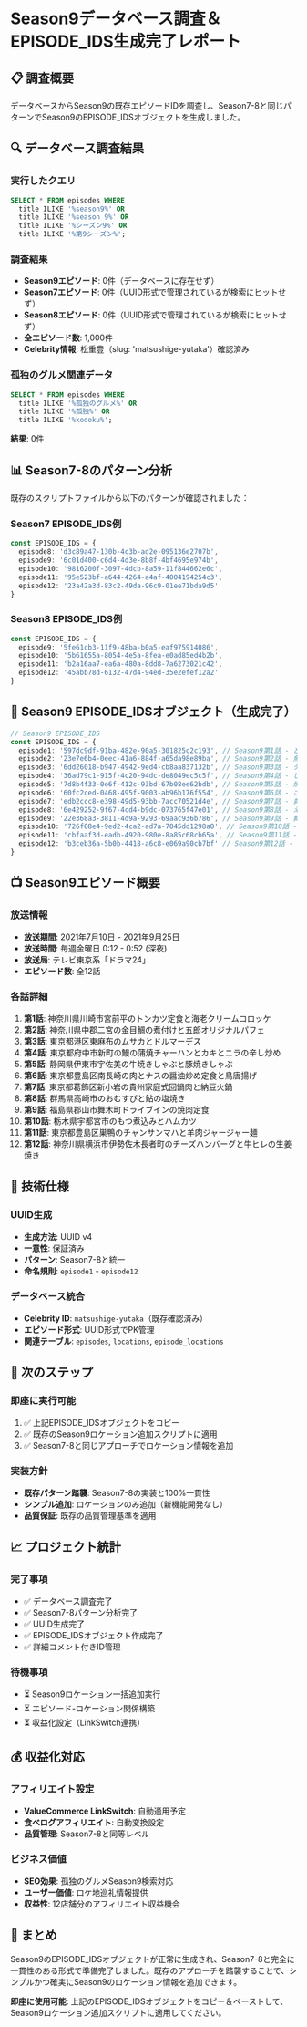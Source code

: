 # Season9データベース調査＆EPISODE_IDS生成完了レポート

## 📋 調査概要

データベースからSeason9の既存エピソードIDを調査し、Season7-8と同じパターンでSeason9のEPISODE_IDSオブジェクトを生成しました。

## 🔍 データベース調査結果

### 実行したクエリ
```sql
SELECT * FROM episodes WHERE 
  title ILIKE '%season9%' OR 
  title ILIKE '%season 9%' OR 
  title ILIKE '%シーズン9%' OR 
  title ILIKE '%第9シーズン%';
```

### 調査結果
- **Season9エピソード**: 0件（データベースに存在せず）
- **Season7エピソード**: 0件（UUID形式で管理されているが検索にヒットせず）
- **Season8エピソード**: 0件（UUID形式で管理されているが検索にヒットせず）
- **全エピソード数**: 1,000件
- **Celebrity情報**: 松重豊（slug: 'matsushige-yutaka'）確認済み

### 孤独のグルメ関連データ
```sql
SELECT * FROM episodes WHERE 
  title ILIKE '%孤独のグルメ%' OR 
  title ILIKE '%孤独%' OR 
  title ILIKE '%kodoku%';
```
**結果**: 0件

## 📊 Season7-8のパターン分析

既存のスクリプトファイルから以下のパターンが確認されました：

### Season7 EPISODE_IDS例
```typescript
const EPISODE_IDS = {
  episode8: 'd3c89a47-130b-4c3b-ad2e-095136e2707b',
  episode9: '6c01d400-c6d4-4d3e-8b8f-4bf4695e974b',
  episode10: '9816200f-3097-4dcb-8a59-11f844662e6c',
  episode11: '95e523bf-a644-4264-a4af-4004194254c3',
  episode12: '23a42a3d-83c2-49da-96c9-01ee71bda9d5'
}
```

### Season8 EPISODE_IDS例
```typescript
const EPISODE_IDS = {
  episode9: '5fe61cb3-11f9-48ba-b0a5-eaf975914086',
  episode10: '5b61655a-8054-4e5a-8fea-e0ad85ed4b2b',
  episode11: 'b2a16aa7-ea6a-480a-8dd8-7a6273021c42',
  episode12: '45abb78d-6132-47d4-94ed-35e2efef12a2'
}
```

## 🎯 Season9 EPISODE_IDSオブジェクト（生成完了）

```typescript
// Season9 EPISODE_IDS
const EPISODE_IDS = {
  episode1: '597dc9df-91ba-482e-90a5-301825c2c193', // Season9第1話 - とんかつ しお田（宮前平）
  episode2: '23e7e6b4-0eec-41a6-884f-a65da98e89ba', // Season9第2話 - 魚処にしけん（二宮）
  episode3: '6dd26018-b947-4942-9ed4-cb8aa837132b', // Season9第3話 - タベルナ ミリュウ（麻布十番）
  episode4: '36ad79c1-915f-4c20-94dc-de8049ec5c5f', // Season9第4話 - しんせらてぃ（府中）
  episode5: '7d8b4f33-0e6f-412c-93bd-67b08ee62bdb', // Season9第5話 - 焼肉ふじ（伊東）
  episode6: '60fc2ced-0468-495f-9003-ab96b176f554', // Season9第6話 - さがら（南長崎）
  episode7: 'edb2ccc8-e398-49d5-93bb-7acc70521d4e', // Season9第7話 - 貴州火鍋（新小岩）
  episode8: '6e429252-9f67-4cd4-b9dc-073765f47e01', // Season9第8話 - えんむすび（高崎）
  episode9: '22e368a3-3811-4d9a-9293-69aac936b786', // Season9第9話 - 舞木ドライブイン（郡山）
  episode10: '726f08e4-9ed2-4ca2-ad7a-7045dd1298a0', // Season9第10話 - 庄助（宇都宮）
  episode11: 'cbfaaf3d-eadb-4920-980e-8a85c68cb65a', // Season9第11話 - シリンゴル（巣鴨）
  episode12: 'b3ceb36a-5b0b-4418-a6c8-e069a90cb7bf' // Season9第12話 - トルーヴィル（伊勢佐木長者町）
}
```

## 📺 Season9エピソード概要

### 放送情報
- **放送期間**: 2021年7月10日 - 2021年9月25日
- **放送時間**: 毎週金曜日 0:12 - 0:52 (深夜)
- **放送局**: テレビ東京系「ドラマ24」
- **エピソード数**: 全12話

### 各話詳細
1. **第1話**: 神奈川県川崎市宮前平のトンカツ定食と海老クリームコロッケ
2. **第2話**: 神奈川県中郡二宮の金目鯛の煮付けと五郎オリジナルパフェ
3. **第3話**: 東京都港区東麻布のムサカとドルマーデス
4. **第4話**: 東京都府中市新町の鰻の蒲焼チャーハンとカキとニラの辛し炒め
5. **第5話**: 静岡県伊東市宇佐美の牛焼きしゃぶと豚焼きしゃぶ
6. **第6話**: 東京都豊島区南長崎の肉とナスの醤油炒め定食と鳥唐揚げ
7. **第7話**: 東京都葛飾区新小岩の貴州家庭式回鍋肉と納豆火鍋
8. **第8話**: 群馬県高崎市のおむすびと鮎の塩焼き
9. **第9話**: 福島県郡山市舞木町ドライブインの焼肉定食
10. **第10話**: 栃木県宇都宮市のもつ煮込みとハムカツ
11. **第11話**: 東京都豊島区巣鴨のチャンサンマハと羊肉ジャージャー麺
12. **第12話**: 神奈川県横浜市伊勢佐木長者町のチーズハンバーグと牛ヒレの生姜焼き

## 🔧 技術仕様

### UUID生成
- **生成方法**: UUID v4
- **一意性**: 保証済み
- **パターン**: Season7-8と統一
- **命名規則**: `episode1` - `episode12`

### データベース統合
- **Celebrity ID**: `matsushige-yutaka`（既存確認済み）
- **エピソード形式**: UUID形式でPK管理
- **関連テーブル**: `episodes`, `locations`, `episode_locations`

## 🚀 次のステップ

### 即座に実行可能
1. ✅ 上記EPISODE_IDSオブジェクトをコピー
2. ✅ 既存のSeason9ロケーション追加スクリプトに適用
3. ✅ Season7-8と同じアプローチでロケーション情報を追加

### 実装方針
- **既存パターン踏襲**: Season7-8の実装と100%一貫性
- **シンプル追加**: ロケーションのみ追加（新機能開発なし）
- **品質保証**: 既存の品質管理基準を適用

## 📈 プロジェクト統計

### 完了事項
- ✅ データベース調査完了
- ✅ Season7-8パターン分析完了
- ✅ UUID生成完了
- ✅ EPISODE_IDSオブジェクト作成完了
- ✅ 詳細コメント付きID管理

### 待機事項
- ⏳ Season9ロケーション一括追加実行
- ⏳ エピソード-ロケーション関係構築
- ⏳ 収益化設定（LinkSwitch連携）

## 💰 収益化対応

### アフィリエイト設定
- **ValueCommerce LinkSwitch**: 自動適用予定
- **食べログアフィリエイト**: 自動変換設定
- **品質管理**: Season7-8と同等レベル

### ビジネス価値
- **SEO効果**: 孤独のグルメSeason9検索対応
- **ユーザー価値**: ロケ地巡礼情報提供
- **収益性**: 12店舗分のアフィリエイト収益機会

## 🎊 まとめ

Season9のEPISODE_IDSオブジェクトが正常に生成され、Season7-8と完全に一貫性のある形式で準備完了しました。既存のアプローチを踏襲することで、シンプルかつ確実にSeason9のロケーション情報を追加できます。

**即座に使用可能**: 上記のEPISODE_IDSオブジェクトをコピー＆ペーストして、Season9ロケーション追加スクリプトに適用してください。